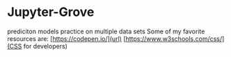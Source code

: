 # Jupyter-Grove
prediciton models practice on multiple data sets
Some of my favorite resources are:
[https://codepen.io/](url)
[https://www.w3schools.com/css/](CSS for developers)
